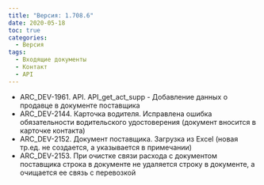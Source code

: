 ```yaml
---
title: "Версия: 1.708.6"
date: 2020-05-18
toc: true
categories:
  - Версия
tags:
  - Входящие документы
  - Контакт
  - API
---
```


-   ARC_DEV-1961. API. API_get_act_supp - Добавление данных о продавце в документе поставщика
-   ARC_DEV-2144. Карточка водителя. Исправлена ошибка обязательности водительского удостоверения (документ вносится в карточке контакта)
-   ARC_DEV-2152. Документ поставщика. Загрузка из Excel (новая тр.ед. не создается, а указывается в примечании)
-   ARC_DEV-2153. При очистке связи расхода с документом поставщика строка в документе не удаляется строку в документе, а очищается ее связь с перевозкой
